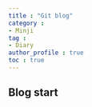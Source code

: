 ```yaml
---
title : "Git blog"
category :
- Minji
tag :
- Diary
author_profile : true
toc : true
---
```


## Blog start
